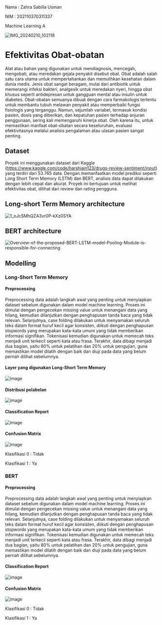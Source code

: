 Nama : Zahra Sabilla Usman

NIM : 202110370311337

Machine Learning A

![IMG_20240210_102118](https://github.com/user-attachments/assets/c28fb384-8803-44f6-bc63-b9daf1df6290)



# Efektivitas Obat-obatan 
  Alat atau bahan yang digunakan untuk mendiagnosis, mencegah, mengobati, atau meredakan gejala penyakit disebut obat. Obat adalah salah satu cara utama untuk mempertahankan dan memulihkan kesehatan dalam dunia medis. Jenis obat sangat beragam, mulai dari antibiotik untuk memerangi infeksi bakteri, analgesik untuk meredakan nyeri, hingga obat khusus seperti antidepresan untuk gangguan mental atau insulin untuk diabetes. Obat-obatan semuanya dibuat dengan cara farmakologis tertentu untuk membantu tubuh melawan penyakit atau memperbaiki fungsi fisiologis yang terganggu. Namun, sejumlah variabel, termasuk kondisi pasien, dosis yang diberikan, dan kepatuhan pasien terhadap anjuran penggunaan, sering kali memengaruhi kinerja obat. Oleh karena itu, untuk memastikan manfaat obat-obatan secara keseluruhan, evaluasi efektivitasnya melalui analisis pengalaman atau ulasan pasien sangat penting.
  
## Dataset
  Proyek ini menggunakan dataset dari Kaggle (https://www.kaggle.com/code/harshjain123/drugs-review-sentiment/input) yang terdiri dari 53.765 data. Dengan memanfaatkan model prediksi seperti Long Short Term Memory (LSTM) dan BERT, analisis data dapat dilakukan dengan lebih cepat dan akurat. Proyek ini bertujuan untuk melihat efektivitas obat, dilihat dari review dan rating pengguna.
  
## Long-short Term Memory architecture
![1_oJcSMhQZA3vr0P-kXz0SYA](https://github.com/user-attachments/assets/3b78218b-292a-4c5e-a7bd-0b205644e0e7)

## BERT architecture
![Overview-of-the-proposed-BERT-LSTM-model-Pooling-Module-is-responsible-for-connecting](https://github.com/user-attachments/assets/6162c18d-98c4-4fd7-89cc-e14f635a65f0)

## Modelling
### Long-Short Term Memory
#### Preprocessing
Preprocessing data adalah langkah awal yang penting untuk menyiapkan dataset sebelum digunakan dalam model machine learning. Proses ini dimulai dengan pengecekan missing value untuk menangani data yang hilang, kemudian dilanjutkan dengan penghapusan tanda baca yang tidak relevan. Selanjutnya, case folding dilakukan untuk menyamakan seluruh teks dalam format huruf kecil agar konsisten, diikuti dengan penghapusan stopwords yang merupakan kata-kata umum yang tidak memberikan informasi signifikan. Tokenisasi kemudian digunakan untuk memecah teks menjadi unit terkecil seperti kata atau frasa. Terakhir, data dibagi menjadi dua bagian, yaitu 80% untuk pelatihan dan 20% untuk pengujian, guna memastikan model dilatih dengan baik dan diuji pada data yang belum pernah dilihat sebelumnya.

#### Layer yang digunakan Long-Short Term Memory
![image](https://github.com/user-attachments/assets/952f70b4-10d1-4709-9c61-c13cccc1f87d)


#### Distribusi pelabelan
![image](https://github.com/user-attachments/assets/8dfd9c6f-1a66-425c-8d32-c2e9009411f4)


#### Classification Report
![image](https://github.com/user-attachments/assets/821d693d-5e15-4cbe-8660-2e9a0443f23b)

#### Confusion Matrix
![image](https://github.com/user-attachments/assets/3d98fd93-c199-4574-b5d2-7e3b2d639225)

Klasifikasi 0 : Tidak

Klasifikasi 1 : Ya

### BERT
#### Preprocessing
Preprocessing data adalah langkah awal yang penting untuk menyiapkan dataset sebelum digunakan dalam model machine learning. Proses ini dimulai dengan pengecekan missing value untuk menangani data yang hilang, kemudian dilanjutkan dengan penghapusan tanda baca yang tidak relevan. Selanjutnya, case folding dilakukan untuk menyamakan seluruh teks dalam format huruf kecil agar konsisten, diikuti dengan penghapusan stopwords yang merupakan kata-kata umum yang tidak memberikan informasi signifikan. Tokenisasi kemudian digunakan untuk memecah teks menjadi unit terkecil seperti kata atau frasa. Terakhir, data dibagi menjadi dua bagian, yaitu 80% untuk pelatihan dan 20% untuk pengujian, guna memastikan model dilatih dengan baik dan diuji pada data yang belum pernah dilihat sebelumnya.

#### Classification Report
![image](https://github.com/user-attachments/assets/ee7af99c-76c7-4bd5-b08d-6e1d1e184ea6)


#### Confusion Matrix
![image](https://github.com/user-attachments/assets/5f05723c-4884-4a86-b0b8-9e0e14f9ec09)

Klasifikasi 0 : Tidak

Klasifikasi 1 : Ya
